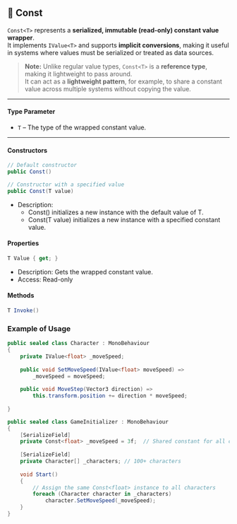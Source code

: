 
## 🧩 Const<T>

`Const<T>` represents a **serialized, immutable (read-only) constant value wrapper**.  
It implements `IValue<T>` and supports **implicit conversions**, making it useful in systems where values must be serialized or treated as data sources.

> **Note:** Unlike regular value types, `Const<T>` is a **reference type**, making it lightweight to pass around.  
> It can act as a **lightweight pattern**, for example, to share a constant value across multiple systems without copying the value.

---

#### Type Parameter

- `T` – The type of the wrapped constant value.

---

#### Constructors

```csharp
// Default constructor
public Const()

// Constructor with a specified value
public Const(T value)
```
- Description:
  - Const() initializes a new instance with the default value of T.
  - Const(T value) initializes a new instance with a specified constant value.

#### Properties
```csharp
T Value { get; }
```
- Description: Gets the wrapped constant value.
- Access: Read-only
#### Methods
```csharp
T Invoke()
```

### Example of Usage
```csharp
public sealed class Character : MonoBehaviour
{
    private IValue<float> _moveSpeed;
    
    public void SetMoveSpeed(IValue<float> moveSpeed) =>
        _moveSpeed = moveSpeed;
    
    public void MoveStep(Vector3 direction) =>
        this.transform.position += direction * moveSpeed;
    
}

public sealed class GameInitializer : MonoBehaviour
{
    [SerializeField]
    private Const<float> _moveSpeed = 3f;  // Shared constant for all characters
    
    [SerializeField]
    private Character[] _characters; // 100+ characters
    
    void Start()
    {
        // Assign the same Const<float> instance to all characters
        foreach (Character character in _characters)
            character.SetMoveSpeed(_moveSpeed);
    }
}
```